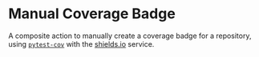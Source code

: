 # Manual Coverage Badge
A composite action to manually create a coverage badge for a repository, using [`pytest-cov`](https://pytest-cov.readthedocs.io/en/latest/readme.html) with the [shields.io](https://shields.io/) service.